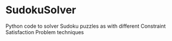 # SudokuSolver
Python code to solver Sudoku puzzles as with different Constraint Satisfaction Problem techniques
